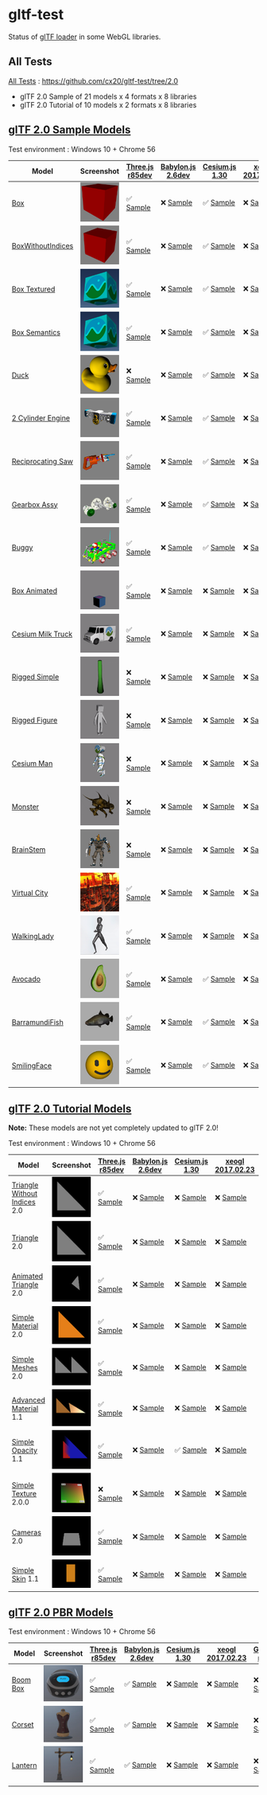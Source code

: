 # gltf-test

Status of [glTF loader](https://github.com/KhronosGroup/glTF#webgl-engines) in some WebGL libraries.

## All Tests

[All Tests]( https://cdn.rawgit.com/cx20/gltf-test/ab3995c3713832ad59b0f00cbea330c5692ce3b6/index.html ) : https://github.com/cx20/gltf-test/tree/2.0
- glTF 2.0 Sample of 21 models x 4 formats x 8 libraries
- glTF 2.0 Tutorial of 10 models x 2 formats x 8 libraries

## [glTF 2.0 Sample Models](https://github.com/lasalvavida/glTF-Sample-Models/tree/2.0/2.0)

Test environment : Windows 10 + Chrome 56

|Model                                               |Screenshot                                                    |[Three.js r85dev](https://github.com/takahirox/three.js/blob/GLTF2tmp/examples/js/loaders/GLTF2Loader.js)                                                                   |[Babylon.js 2.6dev](https://github.com/sbtron/BabylonJS-glTFLoader/blob/master/scripts/babylon.glTFFileLoader.js)                                                                               |[Cesium.js 1.30](https://github.com/AnalyticalGraphicsInc/cesium/)                                                                                             |[xeogl 2017.02.23](https://github.com/xeolabs/xeogl/tree/master/src/models/gltf)                                                                                             |[GLBoost r2dev](https://github.com/emadurandal/GLBoost/blob/master/src/js/middle_level/loader/GLTFLoader.js)                                                                     |[Grimoire.js 2017.01.28](https://github.com/GrimoireGL/grimoirejs-gltf)                                                                                                             |
|----------------------------------------------------|--------------------------------------------------------------|----------------------------------------------------------------------------------------------------------------------------------------------------------------------------|------------------------------------------------------------------------------------------------------------------------------------------------------------------------------------------------|---------------------------------------------------------------------------------------------------------------------------------------------------------------|-----------------------------------------------------------------------------------------------------------------------------------------------------------------------------|---------------------------------------------------------------------------------------------------------------------------------------------------------------------------------|------------------------------------------------------------------------------------------------------------------------------------------------------------------------------------|
|[Box](sampleModels/Box)                             |![](sampleModels/Box/screenshot/screenshot.png)               |:white_check_mark: [Sample](https://cdn.rawgit.com/cx20/gltf-test/ab3995c3713832ad59b0f00cbea330c5692ce3b6/examples/threejs/index.html?model=Box&scale=1)                   |:x: [Sample](https://cdn.rawgit.com/cx20/gltf-test/ab3995c3713832ad59b0f00cbea330c5692ce3b6/examples/babylonjs/index.html?model=Box&scale=1)                                                    |:white_check_mark: [Sample](https://cdn.rawgit.com/cx20/gltf-test/ab3995c3713832ad59b0f00cbea330c5692ce3b6/examples/cesium/index.html?model=Box)               |:x: [Sample](https://cdn.rawgit.com/cx20/gltf-test/ab3995c3713832ad59b0f00cbea330c5692ce3b6/examples/xeogl/index.html?model=Box&scale=1)                                     |:x: [Sample](https://cdn.rawgit.com/cx20/gltf-test/ab3995c3713832ad59b0f00cbea330c5692ce3b6/examples/glboost/index.html?model=Box&scale=1)                                       |:x: [Sample](https://cdn.rawgit.com/cx20/gltf-test/ab3995c3713832ad59b0f00cbea330c5692ce3b6/examples/grimoiregl/index.html?model=Box&scale=1)                                       |
|[BoxWithoutIndices](sampleModels/BoxWithoutIndices) |![](sampleModels/BoxWithoutIndices/screenshot/screenshot.png) |:white_check_mark: [Sample](https://cdn.rawgit.com/cx20/gltf-test/ab3995c3713832ad59b0f00cbea330c5692ce3b6/examples/threejs/index.html?model=BoxWithoutIndices&scale=1)     |:x: [Sample](https://cdn.rawgit.com/cx20/gltf-test/ab3995c3713832ad59b0f00cbea330c5692ce3b6/examples/babylonjs/index.html?model=BoxWithoutIndices&scale=1)                                      |:white_check_mark: [Sample](https://cdn.rawgit.com/cx20/gltf-test/ab3995c3713832ad59b0f00cbea330c5692ce3b6/examples/cesium/index.html?model=BoxWithoutIndices) |:x: [Sample](https://cdn.rawgit.com/cx20/gltf-test/ab3995c3713832ad59b0f00cbea330c5692ce3b6/examples/xeogl/index.html?model=BoxWithoutIndices&scale=1)                       |:x: [Sample](https://cdn.rawgit.com/cx20/gltf-test/ab3995c3713832ad59b0f00cbea330c5692ce3b6/examples/glboost/index.html?model=BoxWithoutIndices&scale=1)                         |:x: [Sample](https://cdn.rawgit.com/cx20/gltf-test/ab3995c3713832ad59b0f00cbea330c5692ce3b6/examples/grimoiregl/index.html?model=BoxWithoutIndices&scale=1)                         |
|[Box Textured](sampleModels/BoxTextured)            |![](sampleModels/BoxTextured/screenshot/screenshot.png)       |:white_check_mark: [Sample](https://cdn.rawgit.com/cx20/gltf-test/ab3995c3713832ad59b0f00cbea330c5692ce3b6/examples/threejs/index.html?model=BoxTextured&scale=1)           |:x: [Sample](https://cdn.rawgit.com/cx20/gltf-test/ab3995c3713832ad59b0f00cbea330c5692ce3b6/examples/babylonjs/index.html?model=BoxTextured&scale=1)                                            |:white_check_mark: [Sample](https://cdn.rawgit.com/cx20/gltf-test/ab3995c3713832ad59b0f00cbea330c5692ce3b6/examples/cesium/index.html?model=BoxTextured)       |:x: [Sample](https://cdn.rawgit.com/cx20/gltf-test/ab3995c3713832ad59b0f00cbea330c5692ce3b6/examples/xeogl/index.html?model=BoxTextured&scale=1)                             |:x: [Sample](https://cdn.rawgit.com/cx20/gltf-test/ab3995c3713832ad59b0f00cbea330c5692ce3b6/examples/glboost/index.html?model=BoxTextured&scale=1)                               |:x: [Sample](https://cdn.rawgit.com/cx20/gltf-test/ab3995c3713832ad59b0f00cbea330c5692ce3b6/examples/grimoiregl/index.html?model=BoxTextured&scale=1)                               |
|[Box Semantics](sampleModels/BoxSemantics)          |![](sampleModels/BoxSemantics/screenshot/screenshot.png)      |:white_check_mark: [Sample](https://cdn.rawgit.com/cx20/gltf-test/ab3995c3713832ad59b0f00cbea330c5692ce3b6/examples/threejs/index.html?model=BoxSemantics&scale=1)          |:x: [Sample](https://cdn.rawgit.com/cx20/gltf-test/ab3995c3713832ad59b0f00cbea330c5692ce3b6/examples/babylonjs/index.html?model=BoxSemantics&scale=1)                                           |:white_check_mark: [Sample](https://cdn.rawgit.com/cx20/gltf-test/ab3995c3713832ad59b0f00cbea330c5692ce3b6/examples/cesium/index.html?model=BoxSemantics)      |:x: [Sample](https://cdn.rawgit.com/cx20/gltf-test/ab3995c3713832ad59b0f00cbea330c5692ce3b6/examples/xeogl/index.html?model=BoxSemantics&scale=1)                            |:x: [Sample](https://cdn.rawgit.com/cx20/gltf-test/ab3995c3713832ad59b0f00cbea330c5692ce3b6/examples/glboost/index.html?model=BoxSemantics&scale=1)                              |:x: [Sample](https://cdn.rawgit.com/cx20/gltf-test/ab3995c3713832ad59b0f00cbea330c5692ce3b6/examples/grimoiregl/index.html?model=BoxSemantics&scale=1)                              |
|[Duck](sampleModels/Duck)                           |![](sampleModels/Duck/screenshot/screenshot.png)              |:x: [Sample](https://cdn.rawgit.com/cx20/gltf-test/ab3995c3713832ad59b0f00cbea330c5692ce3b6/examples/threejs/index.html?model=Duck&scale=1)                                 |:x: [Sample](https://cdn.rawgit.com/cx20/gltf-test/ab3995c3713832ad59b0f00cbea330c5692ce3b6/examples/babylonjs/index.html?model=Duck&scale=1)                                                   |:white_check_mark: [Sample](https://cdn.rawgit.com/cx20/gltf-test/ab3995c3713832ad59b0f00cbea330c5692ce3b6/examples/cesium/index.html?model=Duck)              |:x: [Sample](https://cdn.rawgit.com/cx20/gltf-test/ab3995c3713832ad59b0f00cbea330c5692ce3b6/examples/xeogl/index.html?model=Duck&scale=1)                                    |:x: [Sample](https://cdn.rawgit.com/cx20/gltf-test/ab3995c3713832ad59b0f00cbea330c5692ce3b6/examples/glboost/index.html?model=Duck&scale=1)                                      |:x: [Sample](https://cdn.rawgit.com/cx20/gltf-test/ab3995c3713832ad59b0f00cbea330c5692ce3b6/examples/grimoiregl/index.html?model=Duck&scale=1)                                      |
|[2 Cylinder Engine](sampleModels/2CylinderEngine)   |![](sampleModels/2CylinderEngine/screenshot/screenshot.png)   |:white_check_mark: [Sample](https://cdn.rawgit.com/cx20/gltf-test/ab3995c3713832ad59b0f00cbea330c5692ce3b6/examples/threejs/index.html?model=2CylinderEngine&scale=0.005)   |:x: [Sample](https://cdn.rawgit.com/cx20/gltf-test/ab3995c3713832ad59b0f00cbea330c5692ce3b6/examples/babylonjs/index.html?model=2CylinderEngine&scale=0.005)                                    |:white_check_mark: [Sample](https://cdn.rawgit.com/cx20/gltf-test/ab3995c3713832ad59b0f00cbea330c5692ce3b6/examples/cesium/index.html?model=2CylinderEngine)   |:x: [Sample](https://cdn.rawgit.com/cx20/gltf-test/ab3995c3713832ad59b0f00cbea330c5692ce3b6/examples/xeogl/index.html?model=2CylinderEngine&scale=0.005)                     |:x: [Sample](https://cdn.rawgit.com/cx20/gltf-test/ab3995c3713832ad59b0f00cbea330c5692ce3b6/examples/glboost/index.html?model=2CylinderEngine&scale=0.005)                       |:x: [Sample](https://cdn.rawgit.com/cx20/gltf-test/ab3995c3713832ad59b0f00cbea330c5692ce3b6/examples/grimoiregl/index.html?model=2CylinderEngine&scale=0.005)                       |
|[Reciprocating Saw](sampleModels/ReciprocatingSaw)  |![](sampleModels/ReciprocatingSaw/screenshot/screenshot.png)  |:white_check_mark: [Sample](https://cdn.rawgit.com/cx20/gltf-test/ab3995c3713832ad59b0f00cbea330c5692ce3b6/examples/threejs/index.html?model=ReciprocatingSaw&scale=0.01)   |:x: [Sample](https://cdn.rawgit.com/cx20/gltf-test/ab3995c3713832ad59b0f00cbea330c5692ce3b6/examples/babylonjs/index.html?model=ReciprocatingSaw&scale=0.01)                                    |:white_check_mark: [Sample](https://cdn.rawgit.com/cx20/gltf-test/ab3995c3713832ad59b0f00cbea330c5692ce3b6/examples/cesium/index.html?model=ReciprocatingSaw)  |:x: [Sample](https://cdn.rawgit.com/cx20/gltf-test/ab3995c3713832ad59b0f00cbea330c5692ce3b6/examples/xeogl/index.html?model=ReciprocatingSaw&scale=0.01)                     |:x: [Sample](https://cdn.rawgit.com/cx20/gltf-test/ab3995c3713832ad59b0f00cbea330c5692ce3b6/examples/glboost/index.html?model=ReciprocatingSaw&scale=0.01)                       |:x: [Sample](https://cdn.rawgit.com/cx20/gltf-test/ab3995c3713832ad59b0f00cbea330c5692ce3b6/examples/grimoiregl/index.html?model=ReciprocatingSaw&scale=0.01)                       |
|[Gearbox Assy](sampleModels/GearboxAssy)            |![](sampleModels/GearboxAssy/screenshot/screenshot.png)       |:white_check_mark: [Sample](https://cdn.rawgit.com/cx20/gltf-test/ab3995c3713832ad59b0f00cbea330c5692ce3b6/examples/threejs/index.html?model=GearboxAssy&scale=1)           |:x: [Sample](https://cdn.rawgit.com/cx20/gltf-test/ab3995c3713832ad59b0f00cbea330c5692ce3b6/examples/babylonjs/index.html?model=GearboxAssy&scale=1)                                            |:white_check_mark: [Sample](https://cdn.rawgit.com/cx20/gltf-test/ab3995c3713832ad59b0f00cbea330c5692ce3b6/examples/cesium/index.html?model=GearboxAssy)       |:x: [Sample](https://cdn.rawgit.com/cx20/gltf-test/ab3995c3713832ad59b0f00cbea330c5692ce3b6/examples/xeogl/index.html?model=GearboxAssy&scale=1)                             |:x: [Sample](https://cdn.rawgit.com/cx20/gltf-test/ab3995c3713832ad59b0f00cbea330c5692ce3b6/examples/glboost/index.html?model=GearboxAssy&scale=1)                               |:x: [Sample](https://cdn.rawgit.com/cx20/gltf-test/ab3995c3713832ad59b0f00cbea330c5692ce3b6/examples/grimoiregl/index.html?model=GearboxAssy&scale=1)                               |
|[Buggy](sampleModels/Buggy)                         |![](sampleModels/Buggy/screenshot/screenshot.png)             |:white_check_mark: [Sample](https://cdn.rawgit.com/cx20/gltf-test/ab3995c3713832ad59b0f00cbea330c5692ce3b6/examples/threejs/index.html?model=Buggy&scale=0.02)              |:x: [Sample](https://cdn.rawgit.com/cx20/gltf-test/ab3995c3713832ad59b0f00cbea330c5692ce3b6/examples/babylonjs/index.html?model=Buggy&scale=0.02)                                               |:white_check_mark: [Sample](https://cdn.rawgit.com/cx20/gltf-test/ab3995c3713832ad59b0f00cbea330c5692ce3b6/examples/cesium/index.html?model=Buggy)             |:x: [Sample](https://cdn.rawgit.com/cx20/gltf-test/ab3995c3713832ad59b0f00cbea330c5692ce3b6/examples/xeogl/index.html?model=Buggy&scale=0.02)                                |:x: [Sample](https://cdn.rawgit.com/cx20/gltf-test/ab3995c3713832ad59b0f00cbea330c5692ce3b6/examples/glboost/index.html?model=Buggy&scale=0.02)                                  |:x: [Sample](https://cdn.rawgit.com/cx20/gltf-test/ab3995c3713832ad59b0f00cbea330c5692ce3b6/examples/grimoiregl/index.html?model=Buggy&scale=0.02)                                  |
|[Box Animated](sampleModels/BoxAnimated)            |![](sampleModels/BoxAnimated/screenshot/screenshot.gif)       |:white_check_mark: [Sample](https://cdn.rawgit.com/cx20/gltf-test/ab3995c3713832ad59b0f00cbea330c5692ce3b6/examples/threejs/index.html?model=BoxAnimated&scale=0.5)         |:x: [Sample](https://cdn.rawgit.com/cx20/gltf-test/ab3995c3713832ad59b0f00cbea330c5692ce3b6/examples/babylonjs/index.html?model=BoxAnimated&scale=0.5)                                          |:x: [Sample](https://cdn.rawgit.com/cx20/gltf-test/ab3995c3713832ad59b0f00cbea330c5692ce3b6/examples/cesium/index.html?model=BoxAnimated)                      |:x: [Sample](https://cdn.rawgit.com/cx20/gltf-test/ab3995c3713832ad59b0f00cbea330c5692ce3b6/examples/xeogl/index.html?model=BoxAnimated&scale=0.5)                           |:x: [Sample](https://cdn.rawgit.com/cx20/gltf-test/ab3995c3713832ad59b0f00cbea330c5692ce3b6/examples/glboost/index.html?model=BoxAnimated&scale=0.5)                             |:x: [Sample](https://cdn.rawgit.com/cx20/gltf-test/ab3995c3713832ad59b0f00cbea330c5692ce3b6/examples/grimoiregl/index.html?model=BoxAnimated&scale=0.5)                             |
|[Cesium Milk Truck](sampleModels/CesiumMilkTruck)   |![](sampleModels/CesiumMilkTruck/screenshot/screenshot.gif)   |:white_check_mark: [Sample](https://cdn.rawgit.com/cx20/gltf-test/ab3995c3713832ad59b0f00cbea330c5692ce3b6/examples/threejs/index.html?model=CesiumMilkTruck&scale=0.5)     |:x: [Sample](https://cdn.rawgit.com/cx20/gltf-test/ab3995c3713832ad59b0f00cbea330c5692ce3b6/examples/babylonjs/index.html?model=CesiumMilkTruck&scale=0.5)                                      |:x: [Sample](https://cdn.rawgit.com/cx20/gltf-test/ab3995c3713832ad59b0f00cbea330c5692ce3b6/examples/cesium/index.html?model=CesiumMilkTruck)                  |:x: [Sample](https://cdn.rawgit.com/cx20/gltf-test/ab3995c3713832ad59b0f00cbea330c5692ce3b6/examples/xeogl/index.html?model=CesiumMilkTruck&scale=0.5)                       |:x: [Sample](https://cdn.rawgit.com/cx20/gltf-test/ab3995c3713832ad59b0f00cbea330c5692ce3b6/examples/glboost/index.html?model=CesiumMilkTruck&scale=0.5)                         |:x: [Sample](https://cdn.rawgit.com/cx20/gltf-test/ab3995c3713832ad59b0f00cbea330c5692ce3b6/examples/grimoiregl/index.html?model=CesiumMilkTruck&scale=0.5)                         |
|[Rigged Simple](sampleModels/RiggedSimple)          |![](sampleModels/RiggedSimple/screenshot/screenshot.gif)      |:x: [Sample](https://cdn.rawgit.com/cx20/gltf-test/ab3995c3713832ad59b0f00cbea330c5692ce3b6/examples/threejs/index.html?model=RiggedSimple&scale=0.2)                       |:x: [Sample](https://cdn.rawgit.com/cx20/gltf-test/ab3995c3713832ad59b0f00cbea330c5692ce3b6/examples/babylonjs/index.html?model=RiggedSimple&scale=0.2)                                         |:x: [Sample](https://cdn.rawgit.com/cx20/gltf-test/ab3995c3713832ad59b0f00cbea330c5692ce3b6/examples/cesium/index.html?model=RiggedSimple)                     |:x: [Sample](https://cdn.rawgit.com/cx20/gltf-test/ab3995c3713832ad59b0f00cbea330c5692ce3b6/examples/xeogl/index.html?model=RiggedSimple&scale=0.2)                          |:x: [Sample](https://cdn.rawgit.com/cx20/gltf-test/ab3995c3713832ad59b0f00cbea330c5692ce3b6/examples/glboost/index.html?model=RiggedSimple&scale=0.2)                            |:x: [Sample](https://cdn.rawgit.com/cx20/gltf-test/ab3995c3713832ad59b0f00cbea330c5692ce3b6/examples/grimoiregl/index.html?model=RiggedSimple&scale=0.2)                            |
|[Rigged Figure](sampleModels/RiggedFigure)          |![](sampleModels/RiggedFigure/screenshot/screenshot.gif)      |:x: [Sample](https://cdn.rawgit.com/cx20/gltf-test/ab3995c3713832ad59b0f00cbea330c5692ce3b6/examples/threejs/index.html?model=RiggedFigure&scale=1)                         |:x: [Sample](https://cdn.rawgit.com/cx20/gltf-test/ab3995c3713832ad59b0f00cbea330c5692ce3b6/examples/babylonjs/index.html?model=RiggedFigure&scale=1)                                           |:x: [Sample](https://cdn.rawgit.com/cx20/gltf-test/ab3995c3713832ad59b0f00cbea330c5692ce3b6/examples/cesium/index.html?model=RiggedFigure)                     |:x: [Sample](https://cdn.rawgit.com/cx20/gltf-test/ab3995c3713832ad59b0f00cbea330c5692ce3b6/examples/xeogl/index.html?model=RiggedFigure&scale=1)                            |:x: [Sample](https://cdn.rawgit.com/cx20/gltf-test/ab3995c3713832ad59b0f00cbea330c5692ce3b6/examples/glboost/index.html?model=RiggedFigure&scale=1)                              |:x: [Sample](https://cdn.rawgit.com/cx20/gltf-test/ab3995c3713832ad59b0f00cbea330c5692ce3b6/examples/grimoiregl/index.html?model=RiggedFigure&scale=1)                              |
|[Cesium Man](sampleModels/CesiumMan)                |![](sampleModels/CesiumMan/screenshot/screenshot.gif)         |:x: [Sample](https://cdn.rawgit.com/cx20/gltf-test/ab3995c3713832ad59b0f00cbea330c5692ce3b6/examples/threejs/index.html?model=CesiumMan&scale=1)                            |:x: [Sample](https://cdn.rawgit.com/cx20/gltf-test/ab3995c3713832ad59b0f00cbea330c5692ce3b6/examples/babylonjs/index.html?model=CesiumMan&scale=1)                                              |:x: [Sample](https://cdn.rawgit.com/cx20/gltf-test/ab3995c3713832ad59b0f00cbea330c5692ce3b6/examples/cesium/index.html?model=CesiumMan)                        |:x: [Sample](https://cdn.rawgit.com/cx20/gltf-test/ab3995c3713832ad59b0f00cbea330c5692ce3b6/examples/xeogl/index.html?model=CesiumMan&scale=1)                               |:x: [Sample](https://cdn.rawgit.com/cx20/gltf-test/ab3995c3713832ad59b0f00cbea330c5692ce3b6/examples/glboost/index.html?model=CesiumMan&scale=1)                                 |:x: [Sample](https://cdn.rawgit.com/cx20/gltf-test/ab3995c3713832ad59b0f00cbea330c5692ce3b6/examples/grimoiregl/index.html?model=CesiumMan&scale=1)                                 |
|[Monster](sampleModels/Monster)                     |![](sampleModels/Monster/screenshot/screenshot.gif)           |:x: [Sample](https://cdn.rawgit.com/cx20/gltf-test/ab3995c3713832ad59b0f00cbea330c5692ce3b6/examples/threejs/index.html?model=Monster&scale=0.05)                           |:x: [Sample](https://cdn.rawgit.com/cx20/gltf-test/ab3995c3713832ad59b0f00cbea330c5692ce3b6/examples/babylonjs/index.html?model=Monster&scale=0.05)                                             |:x: [Sample](https://cdn.rawgit.com/cx20/gltf-test/ab3995c3713832ad59b0f00cbea330c5692ce3b6/examples/cesium/index.html?model=Monster)                          |:x: [Sample](https://cdn.rawgit.com/cx20/gltf-test/ab3995c3713832ad59b0f00cbea330c5692ce3b6/examples/xeogl/index.html?model=Monster&scale=0.05)                              |:x: [Sample](https://cdn.rawgit.com/cx20/gltf-test/ab3995c3713832ad59b0f00cbea330c5692ce3b6/examples/glboost/index.html?model=Monster&scale=0.05)                                |:x: [Sample](https://cdn.rawgit.com/cx20/gltf-test/ab3995c3713832ad59b0f00cbea330c5692ce3b6/examples/grimoiregl/index.html?model=Monster&scale=0.05)                                |
|[BrainStem](sampleModels/BrainStem)                 |![](sampleModels/BrainStem/screenshot/screenshot.gif)         |:x: [Sample](https://cdn.rawgit.com/cx20/gltf-test/ab3995c3713832ad59b0f00cbea330c5692ce3b6/examples/threejs/index.html?model=BrainStem&scale=1)                            |:x: [Sample](https://cdn.rawgit.com/cx20/gltf-test/ab3995c3713832ad59b0f00cbea330c5692ce3b6/examples/babylonjs/index.html?model=BrainStem&scale=1)                                              |:x: [Sample](https://cdn.rawgit.com/cx20/gltf-test/ab3995c3713832ad59b0f00cbea330c5692ce3b6/examples/cesium/index.html?model=BrainStem)                        |:x: [Sample](https://cdn.rawgit.com/cx20/gltf-test/ab3995c3713832ad59b0f00cbea330c5692ce3b6/examples/xeogl/index.html?model=BrainStem&scale=1)                               |:x: [Sample](https://cdn.rawgit.com/cx20/gltf-test/ab3995c3713832ad59b0f00cbea330c5692ce3b6/examples/glboost/index.html?model=BrainStem&scale=1)                                 |:x: [Sample](https://cdn.rawgit.com/cx20/gltf-test/ab3995c3713832ad59b0f00cbea330c5692ce3b6/examples/grimoiregl/index.html?model=BrainStem&scale=1)                                 |
|[Virtual City](sampleModels/VC)                     |![](sampleModels/VC/screenshot/screenshot.gif)                |:white_check_mark: [Sample](https://cdn.rawgit.com/cx20/gltf-test/ab3995c3713832ad59b0f00cbea330c5692ce3b6/examples/threejs/index.html?model=VC&scale=0.2)                  |:x: [Sample](https://cdn.rawgit.com/cx20/gltf-test/ab3995c3713832ad59b0f00cbea330c5692ce3b6/examples/babylonjs/index.html?model=VC&scale=0.2)                                                   |:x: [Sample](https://cdn.rawgit.com/cx20/gltf-test/ab3995c3713832ad59b0f00cbea330c5692ce3b6/examples/cesium/index.html?model=VC)                               |:x: [Sample](https://cdn.rawgit.com/cx20/gltf-test/ab3995c3713832ad59b0f00cbea330c5692ce3b6/examples/xeogl/index.html?model=VC&scale=0.2)                                    |:x: [Sample](https://cdn.rawgit.com/cx20/gltf-test/ab3995c3713832ad59b0f00cbea330c5692ce3b6/examples/glboost/index.html?model=VC&scale=0.2)                                      |:x: [Sample](https://cdn.rawgit.com/cx20/gltf-test/ab3995c3713832ad59b0f00cbea330c5692ce3b6/examples/grimoiregl/index.html?model=VC&scale=0.2)                                      |
|[WalkingLady](sampleModels/WalkingLady)             |![](sampleModels/WalkingLady/screenshot/screenshot.gif)       |:white_check_mark: [Sample](https://cdn.rawgit.com/cx20/gltf-test/ab3995c3713832ad59b0f00cbea330c5692ce3b6/examples/threejs/index.html?model=WalkingLady&scale=1)           |:x: [Sample](https://cdn.rawgit.com/cx20/gltf-test/ab3995c3713832ad59b0f00cbea330c5692ce3b6/examples/babylonjs/index.html?model=WalkingLady&scale=1)                                            |:x: [Sample](https://cdn.rawgit.com/cx20/gltf-test/ab3995c3713832ad59b0f00cbea330c5692ce3b6/examples/cesium/index.html?model=WalkingLady)                      |:x: [Sample](https://cdn.rawgit.com/cx20/gltf-test/ab3995c3713832ad59b0f00cbea330c5692ce3b6/examples/xeogl/index.html?model=WalkingLady&scale=1)                             |:x: [Sample](https://cdn.rawgit.com/cx20/gltf-test/ab3995c3713832ad59b0f00cbea330c5692ce3b6/examples/glboost/index.html?model=WalkingLady&scale=1)                               |:x: [Sample](https://cdn.rawgit.com/cx20/gltf-test/ab3995c3713832ad59b0f00cbea330c5692ce3b6/examples/grimoiregl/index.html?model=WalkingLady&scale=1)                               |
|[Avocado](sampleModels/Avocado)                     |![](sampleModels/Avocado/screenshot/screenshot.png)           |:white_check_mark: [Sample](https://cdn.rawgit.com/cx20/gltf-test/ab3995c3713832ad59b0f00cbea330c5692ce3b6/examples/threejs/index.html?model=Avocado&scale=0.5)             |:x: [Sample](https://cdn.rawgit.com/cx20/gltf-test/ab3995c3713832ad59b0f00cbea330c5692ce3b6/examples/babylonjs/index.html?model=Avocado&scale=0.5)                                              |:white_check_mark: [Sample](https://cdn.rawgit.com/cx20/gltf-test/ab3995c3713832ad59b0f00cbea330c5692ce3b6/examples/cesium/index.html?model=Avocado)           |:x: [Sample](https://cdn.rawgit.com/cx20/gltf-test/ab3995c3713832ad59b0f00cbea330c5692ce3b6/examples/xeogl/index.html?model=Avocado&scale=0.5)                               |:x: [Sample](https://cdn.rawgit.com/cx20/gltf-test/ab3995c3713832ad59b0f00cbea330c5692ce3b6/examples/glboost/index.html?model=Avocado&scale=0.5)                                 |:x: [Sample](https://cdn.rawgit.com/cx20/gltf-test/ab3995c3713832ad59b0f00cbea330c5692ce3b6/examples/grimoiregl/index.html?model=Avocado&scale=0.5)                                 |
|[BarramundiFish](sampleModels/BarramundiFish)       |![](sampleModels/BarramundiFish/screenshot/screenshot.png)    |:white_check_mark: [Sample](https://cdn.rawgit.com/cx20/gltf-test/ab3995c3713832ad59b0f00cbea330c5692ce3b6/examples/threejs/index.html?model=BarramundiFish&scale=0.05)     |:x: [Sample](https://cdn.rawgit.com/cx20/gltf-test/ab3995c3713832ad59b0f00cbea330c5692ce3b6/examples/babylonjs/index.html?model=BarramundiFish&scale=0.05)                                      |:white_check_mark: [Sample](https://cdn.rawgit.com/cx20/gltf-test/ab3995c3713832ad59b0f00cbea330c5692ce3b6/examples/cesium/index.html?model=BarramundiFish)    |:x: [Sample](https://cdn.rawgit.com/cx20/gltf-test/ab3995c3713832ad59b0f00cbea330c5692ce3b6/examples/xeogl/index.html?model=BarramundiFish&scale=0.05)                       |:x: [Sample](https://cdn.rawgit.com/cx20/gltf-test/ab3995c3713832ad59b0f00cbea330c5692ce3b6/examples/glboost/index.html?model=BarramundiFish&scale=0.05)                         |:x: [Sample](https://cdn.rawgit.com/cx20/gltf-test/ab3995c3713832ad59b0f00cbea330c5692ce3b6/examples/grimoiregl/index.html?model=BarramundiFish&scale=0.05)                         |
|[SmilingFace](sampleModels/SmilingFace)             |![](sampleModels/SmilingFace/screenshot/screenshot.png)       |:white_check_mark: [Sample](https://cdn.rawgit.com/cx20/gltf-test/ab3995c3713832ad59b0f00cbea330c5692ce3b6/examples/threejs/index.html?model=SmilingFace&scale=1.0)         |:x: [Sample](https://cdn.rawgit.com/cx20/gltf-test/ab3995c3713832ad59b0f00cbea330c5692ce3b6/examples/babylonjs/index.html?model=SmilingFace&scale=1.0)                                          |:white_check_mark: [Sample](https://cdn.rawgit.com/cx20/gltf-test/ab3995c3713832ad59b0f00cbea330c5692ce3b6/examples/cesium/index.html?model=SmilingFace)       |:x: [Sample](https://cdn.rawgit.com/cx20/gltf-test/ab3995c3713832ad59b0f00cbea330c5692ce3b6/examples/xeogl/index.html?model=SmilingFace&scale=1.0)                           |:x: [Sample](https://cdn.rawgit.com/cx20/gltf-test/ab3995c3713832ad59b0f00cbea330c5692ce3b6/examples/glboost/index.html?model=SmilingFace&scale=1.0)                             |:x: [Sample](https://cdn.rawgit.com/cx20/gltf-test/ab3995c3713832ad59b0f00cbea330c5692ce3b6/examples/grimoiregl/index.html?model=SmilingFace&scale=1.0)                             |

## [glTF 2.0 Tutorial Models](https://github.com/javagl/gltfTutorialModels/tree/2.0)

**Note:** These models are not yet completely updated to glTF 2.0!

Test environment : Windows 10 + Chrome 56

|Model                                                                 |Screenshot                                                          |[Three.js r85dev](https://github.com/takahirox/three.js/blob/GLTF2tmp/examples/js/loaders/GLTF2Loader.js)                                                                                                     |[Babylon.js 2.6dev](https://github.com/sbtron/BabylonJS-glTFLoader/blob/master/scripts/babylon.glTFFileLoader.js)                                                                                                     |[Cesium.js 1.30](https://github.com/AnalyticalGraphicsInc/cesium/)                                                                                                                                      |[xeogl 2017.02.23](https://github.com/xeolabs/xeogl/tree/master/src/models/gltf)                                                                                                             |[GLBoost r2dev](https://github.com/emadurandal/GLBoost/blob/master/src/js/middle_level/loader/GLTFLoader.js)                                                                                                  |[Grimoire.js 2017.01.28](https://github.com/GrimoireGL/grimoirejs-gltf)                                                                                                                           |
|----------------------------------------------------------------------|--------------------------------------------------------------------|--------------------------------------------------------------------------------------------------------------------------------------------------------------------------------------------------------------|----------------------------------------------------------------------------------------------------------------------------------------------------------------------------------------------------------------------|--------------------------------------------------------------------------------------------------------------------------------------------------------------------------------------------------------|---------------------------------------------------------------------------------------------------------------------------------------------------------------------------------------------|--------------------------------------------------------------------------------------------------------------------------------------------------------------------------------------------------------------|--------------------------------------------------------------------------------------------------------------------------------------------------------------------------------------------------|
|[Triangle Without Indices](tutorialModels/TriangleWithoutIndices) 2.0 |![](tutorialModels/TriangleWithoutIndices/screenshot/screenshot.png)|:white_check_mark: [Sample](https://cdn.rawgit.com/cx20/gltf-test/ab3995c3713832ad59b0f00cbea330c5692ce3b6/examples/threejs/index.html?category=tutorialModels&model=TriangleWithoutIndices&scale=1&type=glTF)|:x: [Sample](https://cdn.rawgit.com/cx20/gltf-test/ab3995c3713832ad59b0f00cbea330c5692ce3b6/examples/babylonjs/index.html?category=tutorialModels&model=TriangleWithoutIndices&scale=1&type=glTF)                     |:x: [Sample](https://cdn.rawgit.com/cx20/gltf-test/ab3995c3713832ad59b0f00cbea330c5692ce3b6/examples/cesium/index.html?category=tutorialModels&model=TriangleWithoutIndices&scale=1&type=glTF)          |:x: [Sample](https://cdn.rawgit.com/cx20/gltf-test/ab3995c3713832ad59b0f00cbea330c5692ce3b6/examples/xeogl/index.html?category=tutorialModels&model=TriangleWithoutIndices&scale=1&type=glTF)|:x: [Sample](https://cdn.rawgit.com/cx20/gltf-test/ab3995c3713832ad59b0f00cbea330c5692ce3b6/examples/glboost/index.html?category=tutorialModels&model=TriangleWithoutIndices&scale=1&type=glTF)               |:x: [Sample](https://cdn.rawgit.com/cx20/gltf-test/ab3995c3713832ad59b0f00cbea330c5692ce3b6/examples/grimoiregl/index.html?category=tutorialModels&model=TriangleWithoutIndices&scale=1&type=glTF)|
|[Triangle](tutorialModels/Triangle) 2.0                               |![](tutorialModels/Triangle/screenshot/screenshot.png)              |:white_check_mark: [Sample](https://cdn.rawgit.com/cx20/gltf-test/ab3995c3713832ad59b0f00cbea330c5692ce3b6/examples/threejs/index.html?category=tutorialModels&model=Triangle&scale=1&type=glTF)              |:x: [Sample](https://cdn.rawgit.com/cx20/gltf-test/ab3995c3713832ad59b0f00cbea330c5692ce3b6/examples/babylonjs/index.html?category=tutorialModels&model=Triangle&scale=1&type=glTF)                                   |:x: [Sample](https://cdn.rawgit.com/cx20/gltf-test/ab3995c3713832ad59b0f00cbea330c5692ce3b6/examples/cesium/index.html?category=tutorialModels&model=Triangle&scale=1&type=glTF)                        |:x: [Sample](https://cdn.rawgit.com/cx20/gltf-test/ab3995c3713832ad59b0f00cbea330c5692ce3b6/examples/xeogl/index.html?category=tutorialModels&model=Triangle&scale=1&type=glTF)              |:x: [Sample](https://cdn.rawgit.com/cx20/gltf-test/ab3995c3713832ad59b0f00cbea330c5692ce3b6/examples/glboost/index.html?category=tutorialModels&model=Triangle&scale=1&type=glTF)                             |:x: [Sample](https://cdn.rawgit.com/cx20/gltf-test/ab3995c3713832ad59b0f00cbea330c5692ce3b6/examples/grimoiregl/index.html?category=tutorialModels&model=Triangle&scale=1&type=glTF)              |
|[Animated Triangle](tutorialModels/AnimatedTriangle) 2.0              |![](tutorialModels/AnimatedTriangle/screenshot/screenshot.gif)      |:white_check_mark: [Sample](https://cdn.rawgit.com/cx20/gltf-test/ab3995c3713832ad59b0f00cbea330c5692ce3b6/examples/threejs/index.html?category=tutorialModels&model=AnimatedTriangle&scale=1&type=glTF)      |:x: [Sample](https://cdn.rawgit.com/cx20/gltf-test/ab3995c3713832ad59b0f00cbea330c5692ce3b6/examples/babylonjs/index.html?category=tutorialModels&model=AnimatedTriangle&scale=1&type=glTF)                           |:x: [Sample](https://cdn.rawgit.com/cx20/gltf-test/ab3995c3713832ad59b0f00cbea330c5692ce3b6/examples/cesium/index.html?category=tutorialModels&model=AnimatedTriangle&scale=1&type=glTF)                |:x: [Sample](https://cdn.rawgit.com/cx20/gltf-test/ab3995c3713832ad59b0f00cbea330c5692ce3b6/examples/xeogl/index.html?category=tutorialModels&model=AnimatedTriangle&scale=1&type=glTF)      |:x: [Sample](https://cdn.rawgit.com/cx20/gltf-test/ab3995c3713832ad59b0f00cbea330c5692ce3b6/examples/glboost/index.html?category=tutorialModels&model=AnimatedTriangle&scale=1&type=glTF)                     |:x: [Sample](https://cdn.rawgit.com/cx20/gltf-test/ab3995c3713832ad59b0f00cbea330c5692ce3b6/examples/grimoiregl/index.html?category=tutorialModels&model=AnimatedTriangle&scale=1&type=glTF)      |
|[Simple Material](tutorialModels/SimpleMaterial) 2.0                  |![](tutorialModels/SimpleMaterial/screenshot/screenshot.png)        |:white_check_mark: [Sample](https://cdn.rawgit.com/cx20/gltf-test/ab3995c3713832ad59b0f00cbea330c5692ce3b6/examples/threejs/index.html?category=tutorialModels&model=SimpleMaterial&scale=1&type=glTF)        |:x: [Sample](https://cdn.rawgit.com/cx20/gltf-test/ab3995c3713832ad59b0f00cbea330c5692ce3b6/examples/babylonjs/index.html?category=tutorialModels&model=SimpleMaterial&scale=1&type=glTF)                             |:x: [Sample](https://cdn.rawgit.com/cx20/gltf-test/ab3995c3713832ad59b0f00cbea330c5692ce3b6/examples/cesium/index.html?category=tutorialModels&model=SimpleMaterial&scale=1&type=glTF)                  |:x: [Sample](https://cdn.rawgit.com/cx20/gltf-test/ab3995c3713832ad59b0f00cbea330c5692ce3b6/examples/xeogl/index.html?category=tutorialModels&model=SimpleMaterial&scale=1&type=glTF)        |:x: [Sample](https://cdn.rawgit.com/cx20/gltf-test/ab3995c3713832ad59b0f00cbea330c5692ce3b6/examples/glboost/index.html?category=tutorialModels&model=SimpleMaterial&scale=1&type=glTF)                       |:x: [Sample](https://cdn.rawgit.com/cx20/gltf-test/ab3995c3713832ad59b0f00cbea330c5692ce3b6/examples/grimoiregl/index.html?category=tutorialModels&model=SimpleMaterial&scale=1&type=glTF)        |
|[Simple Meshes](tutorialModels/SimpleMeshes) 2.0                      |![](tutorialModels/SimpleMeshes/screenshot/screenshot.png)          |:white_check_mark: [Sample](https://cdn.rawgit.com/cx20/gltf-test/ab3995c3713832ad59b0f00cbea330c5692ce3b6/examples/threejs/index.html?category=tutorialModels&model=SimpleMeshes&scale=1&type=glTF)          |:x: [Sample](https://cdn.rawgit.com/cx20/gltf-test/ab3995c3713832ad59b0f00cbea330c5692ce3b6/examples/babylonjs/index.html?category=tutorialModels&model=SimpleMeshes&scale=1&type=glTF)                               |:x: [Sample](https://cdn.rawgit.com/cx20/gltf-test/ab3995c3713832ad59b0f00cbea330c5692ce3b6/examples/cesium/index.html?category=tutorialModels&model=SimpleMeshes&scale=1&type=glTF)                    |:x: [Sample](https://cdn.rawgit.com/cx20/gltf-test/ab3995c3713832ad59b0f00cbea330c5692ce3b6/examples/xeogl/index.html?category=tutorialModels&model=SimpleMeshes&scale=1&type=glTF)          |:x: [Sample](https://cdn.rawgit.com/cx20/gltf-test/ab3995c3713832ad59b0f00cbea330c5692ce3b6/examples/glboost/index.html?category=tutorialModels&model=SimpleMeshes&scale=1&type=glTF)                         |:x: [Sample](https://cdn.rawgit.com/cx20/gltf-test/ab3995c3713832ad59b0f00cbea330c5692ce3b6/examples/grimoiregl/index.html?category=tutorialModels&model=SimpleMeshes&scale=1&type=glTF)          |
|[Advanced Material](tutorialModels/AdvancedMaterial) 1.1              |![](tutorialModels/AdvancedMaterial/screenshot/screenshot.png)      |:white_check_mark: [Sample](https://cdn.rawgit.com/cx20/gltf-test/ab3995c3713832ad59b0f00cbea330c5692ce3b6/examples/threejs/index.html?category=tutorialModels&model=AdvancedMaterial&scale=1&type=glTF)      |:x: [Sample](https://cdn.rawgit.com/cx20/gltf-test/ab3995c3713832ad59b0f00cbea330c5692ce3b6/examples/babylonjs/index.html?category=tutorialModels&model=AdvancedMaterial&scale=1&type=glTF)                           |:x: [Sample](https://cdn.rawgit.com/cx20/gltf-test/ab3995c3713832ad59b0f00cbea330c5692ce3b6/examples/cesium/index.html?category=tutorialModels&model=AdvancedMaterial&scale=1&type=glTF)                |:x: [Sample](https://cdn.rawgit.com/cx20/gltf-test/ab3995c3713832ad59b0f00cbea330c5692ce3b6/examples/xeogl/index.html?category=tutorialModels&model=AdvancedMaterial&scale=1&type=glTF)      |:white_check_mark: [Sample](https://cdn.rawgit.com/cx20/gltf-test/ab3995c3713832ad59b0f00cbea330c5692ce3b6/examples/glboost/index.html?category=tutorialModels&model=AdvancedMaterial&scale=1&type=glTF)      |:x: [Sample](https://cdn.rawgit.com/cx20/gltf-test/ab3995c3713832ad59b0f00cbea330c5692ce3b6/examples/grimoiregl/index.html?category=tutorialModels&model=AdvancedMaterial&scale=1&type=glTF)      |
|[Simple Opacity](tutorialModels/SimpleOpacity) 1.1                    |![](tutorialModels/SimpleOpacity/screenshot/screenshot.png)         |:white_check_mark: [Sample](https://cdn.rawgit.com/cx20/gltf-test/ab3995c3713832ad59b0f00cbea330c5692ce3b6/examples/threejs/index.html?category=tutorialModels&model=SimpleOpacity&scale=1&type=glTF)         |:x: [Sample](https://cdn.rawgit.com/cx20/gltf-test/ab3995c3713832ad59b0f00cbea330c5692ce3b6/examples/babylonjs/index.html?category=tutorialModels&model=SimpleOpacity&scale=1&type=glTF)                              |:white_check_mark: [Sample](https://cdn.rawgit.com/cx20/gltf-test/ab3995c3713832ad59b0f00cbea330c5692ce3b6/examples/cesium/index.html?category=tutorialModels&model=SimpleOpacity&scale=1&type=glTF)    |:x: [Sample](https://cdn.rawgit.com/cx20/gltf-test/ab3995c3713832ad59b0f00cbea330c5692ce3b6/examples/xeogl/index.html?category=tutorialModels&model=SimpleOpacity&scale=1&type=glTF)         |:white_check_mark: [Sample](https://cdn.rawgit.com/cx20/gltf-test/ab3995c3713832ad59b0f00cbea330c5692ce3b6/examples/glboost/index.html?category=tutorialModels&model=SimpleOpacity&scale=1&type=glTF)         |:x: [Sample](https://cdn.rawgit.com/cx20/gltf-test/ab3995c3713832ad59b0f00cbea330c5692ce3b6/examples/grimoiregl/index.html?category=tutorialModels&model=SimpleOpacity&scale=1&type=glTF)         |
|[Simple Texture](tutorialModels/SimpleTexture) 2.0.0                  |![](tutorialModels/SimpleTexture/screenshot/screenshot.png)         |:x: [Sample](https://cdn.rawgit.com/cx20/gltf-test/ab3995c3713832ad59b0f00cbea330c5692ce3b6/examples/threejs/index.html?category=tutorialModels&model=SimpleTexture&scale=1&type=glTF)                        |:x: [Sample](https://cdn.rawgit.com/cx20/gltf-test/ab3995c3713832ad59b0f00cbea330c5692ce3b6/examples/babylonjs/index.html?category=tutorialModels&model=SimpleTexture&scale=1&type=glTF)                              |:x: [Sample](https://cdn.rawgit.com/cx20/gltf-test/ab3995c3713832ad59b0f00cbea330c5692ce3b6/examples/cesium/index.html?category=tutorialModels&model=SimpleTexture&scale=1&type=glTF)                   |:x: [Sample](https://cdn.rawgit.com/cx20/gltf-test/ab3995c3713832ad59b0f00cbea330c5692ce3b6/examples/xeogl/index.html?category=tutorialModels&model=SimpleTexture&scale=1&type=glTF)         |:x: [Sample](https://cdn.rawgit.com/cx20/gltf-test/ab3995c3713832ad59b0f00cbea330c5692ce3b6/examples/glboost/index.html?category=tutorialModels&model=SimpleTexture&scale=1&type=glTF)                        |:x: [Sample](https://cdn.rawgit.com/cx20/gltf-test/ab3995c3713832ad59b0f00cbea330c5692ce3b6/examples/grimoiregl/index.html?category=tutorialModels&model=SimpleTexture&scale=1&type=glTF)         |
|[Cameras](tutorialModels/Cameras) 2.0                                 |![](tutorialModels/Cameras/screenshot/screenshot.png)               |:white_check_mark: [Sample](https://cdn.rawgit.com/cx20/gltf-test/ab3995c3713832ad59b0f00cbea330c5692ce3b6/examples/threejs/index.html?category=tutorialModels&model=Cameras&scale=1&type=glTF)               |:x: [Sample](https://cdn.rawgit.com/cx20/gltf-test/ab3995c3713832ad59b0f00cbea330c5692ce3b6/examples/babylonjs/index.html?category=tutorialModels&model=Cameras&scale=1&type=glTF)                                    |:x: [Sample](https://cdn.rawgit.com/cx20/gltf-test/ab3995c3713832ad59b0f00cbea330c5692ce3b6/examples/cesium/index.html?category=tutorialModels&model=Cameras&scale=1&type=glTF)                         |:x: [Sample](https://cdn.rawgit.com/cx20/gltf-test/ab3995c3713832ad59b0f00cbea330c5692ce3b6/examples/xeogl/index.html?category=tutorialModels&model=Cameras&scale=1&type=glTF)               |:x: [Sample](https://cdn.rawgit.com/cx20/gltf-test/ab3995c3713832ad59b0f00cbea330c5692ce3b6/examples/glboost/index.html?category=tutorialModels&model=Cameras&scale=1&type=glTF)                              |:x: [Sample](https://cdn.rawgit.com/cx20/gltf-test/ab3995c3713832ad59b0f00cbea330c5692ce3b6/examples/grimoiregl/index.html?category=tutorialModels&model=Cameras&scale=1&type=glTF)               |
|[Simple Skin](tutorialModels/SimpleSkin) 1.1                          |![](tutorialModels/SimpleSkin/screenshot/screenshot.gif)            |:white_check_mark: [Sample](https://cdn.rawgit.com/cx20/gltf-test/ab3995c3713832ad59b0f00cbea330c5692ce3b6/examples/threejs/index.html?category=tutorialModels&model=SimpleSkin&scale=1&type=glTF)            |:x: [Sample](https://cdn.rawgit.com/cx20/gltf-test/ab3995c3713832ad59b0f00cbea330c5692ce3b6/examples/babylonjs/index.html?category=tutorialModels&model=SimpleSkin&scale=1&type=glTF)                                 |:x: [Sample](https://cdn.rawgit.com/cx20/gltf-test/ab3995c3713832ad59b0f00cbea330c5692ce3b6/examples/cesium/index.html?category=tutorialModels&model=SimpleSkin&scale=1&type=glTF)                      |:x: [Sample](https://cdn.rawgit.com/cx20/gltf-test/ab3995c3713832ad59b0f00cbea330c5692ce3b6/examples/xeogl/index.html?category=tutorialModels&model=SimpleSkin&scale=1&type=glTF)            |:white_check_mark: [Sample](https://cdn.rawgit.com/cx20/gltf-test/ab3995c3713832ad59b0f00cbea330c5692ce3b6/examples/glboost/index.html?category=tutorialModels&model=SimpleSkin&scale=1&type=glTF)            |:x: [Sample](https://cdn.rawgit.com/cx20/gltf-test/ab3995c3713832ad59b0f00cbea330c5692ce3b6/examples/grimoiregl/index.html?category=tutorialModels&model=SimpleSkin&scale=1&type=glTF)            |


## [glTF 2.0 PBR Models](https://github.com/KhronosGroup/glTF-Sample-Models/tree/master/2.0#pbr-models)

Test environment : Windows 10 + Chrome 56

|Model                                                                 |Screenshot                                                          |[Three.js r85dev](https://github.com/takahirox/three.js/blob/GLTF2tmp/examples/js/loaders/GLTF2Loader.js)                                                                                                     |[Babylon.js 2.6dev](https://github.com/sbtron/BabylonJS-glTFLoader/blob/master/scripts/babylon.glTFFileLoader.js)                                                                                                     |[Cesium.js 1.30](https://github.com/AnalyticalGraphicsInc/cesium/)                                                                                                                                      |[xeogl 2017.02.23](https://github.com/xeolabs/xeogl/tree/master/src/models/gltf)                                                                                                             |[GLBoost r2dev](https://github.com/emadurandal/GLBoost/blob/master/src/js/middle_level/loader/GLTFLoader.js)                                                                                                  |[Grimoire.js 2017.01.28](https://github.com/GrimoireGL/grimoirejs-gltf)                                                                                                                           |
|----------------------------------------------------------------------|--------------------------------------------------------------------|--------------------------------------------------------------------------------------------------------------------------------------------------------------------------------------------------------------|----------------------------------------------------------------------------------------------------------------------------------------------------------------------------------------------------------------------|--------------------------------------------------------------------------------------------------------------------------------------------------------------------------------------------------------|---------------------------------------------------------------------------------------------------------------------------------------------------------------------------------------------|--------------------------------------------------------------------------------------------------------------------------------------------------------------------------------------------------------------|--------------------------------------------------------------------------------------------------------------------------------------------------------------------------------------------------|
|[Boom Box](tutorialModels/BoomBox)                                    |![](tutorialModels/BoomBox/screenshot/screenshot.jpg)               |:white_check_mark: [Sample](https://cdn.rawgit.com/cx20/gltf-test/ab3995c3713832ad59b0f00cbea330c5692ce3b6/examples/threejs/index.html?category=tutorialModels&model=BoomBox&scale=1&type=glTF)               |:white_check_mark: [Sample](https://cdn.rawgit.com/cx20/gltf-test/ab3995c3713832ad59b0f00cbea330c5692ce3b6/examples/babylonjs/index.html?category=tutorialModels&model=BoomBox&scale=1&type=glTF)                     |:x: [Sample](https://cdn.rawgit.com/cx20/gltf-test/ab3995c3713832ad59b0f00cbea330c5692ce3b6/examples/cesium/index.html?category=tutorialModels&model=BoomBox&scale=1&type=glTF)                         |:x: [Sample](https://cdn.rawgit.com/cx20/gltf-test/ab3995c3713832ad59b0f00cbea330c5692ce3b6/examples/xeogl/index.html?category=tutorialModels&model=BoomBox&scale=1&type=glTF)               |:x: [Sample](https://cdn.rawgit.com/cx20/gltf-test/ab3995c3713832ad59b0f00cbea330c5692ce3b6/examples/glboost/index.html?category=tutorialModels&model=BoomBox&scale=1&type=glTF)                              |:x: [Sample](https://cdn.rawgit.com/cx20/gltf-test/ab3995c3713832ad59b0f00cbea330c5692ce3b6/examples/grimoiregl/index.html?category=tutorialModels&model=BoomBox&scale=1&type=glTF)               |
|[Corset](tutorialModels/Corset)                                       |![](tutorialModels/Corset/screenshot/screenshot.jpg)                |:white_check_mark: [Sample](https://cdn.rawgit.com/cx20/gltf-test/ab3995c3713832ad59b0f00cbea330c5692ce3b6/examples/threejs/index.html?category=tutorialModels&model=Corset&scale=1&type=glTF)                |:white_check_mark: [Sample](https://cdn.rawgit.com/cx20/gltf-test/ab3995c3713832ad59b0f00cbea330c5692ce3b6/examples/babylonjs/index.html?category=tutorialModels&model=Corset&scale=1&type=glTF)                      |:x: [Sample](https://cdn.rawgit.com/cx20/gltf-test/ab3995c3713832ad59b0f00cbea330c5692ce3b6/examples/cesium/index.html?category=tutorialModels&model=Corset&scale=1&type=glTF)                          |:x: [Sample](https://cdn.rawgit.com/cx20/gltf-test/ab3995c3713832ad59b0f00cbea330c5692ce3b6/examples/xeogl/index.html?category=tutorialModels&model=Corset&scale=1&type=glTF)                |:x: [Sample](https://cdn.rawgit.com/cx20/gltf-test/ab3995c3713832ad59b0f00cbea330c5692ce3b6/examples/glboost/index.html?category=tutorialModels&model=Corset&scale=1&type=glTF)                               |:x: [Sample](https://cdn.rawgit.com/cx20/gltf-test/ab3995c3713832ad59b0f00cbea330c5692ce3b6/examples/grimoiregl/index.html?category=tutorialModels&model=Corset&scale=1&type=glTF)                |
|[Lantern](tutorialModels/Lantern)                                     |![](tutorialModels/Lantern/screenshot/screenshot.jpg)               |:white_check_mark: [Sample](https://cdn.rawgit.com/cx20/gltf-test/ab3995c3713832ad59b0f00cbea330c5692ce3b6/examples/threejs/index.html?category=tutorialModels&model=Lantern&scale=1&type=glTF)               |:white_check_mark: [Sample](https://cdn.rawgit.com/cx20/gltf-test/ab3995c3713832ad59b0f00cbea330c5692ce3b6/examples/babylonjs/index.html?category=tutorialModels&model=Lantern&scale=1&type=glTF)                     |:x: [Sample](https://cdn.rawgit.com/cx20/gltf-test/ab3995c3713832ad59b0f00cbea330c5692ce3b6/examples/cesium/index.html?category=tutorialModels&model=Lantern&scale=1&type=glTF)                         |:x: [Sample](https://cdn.rawgit.com/cx20/gltf-test/ab3995c3713832ad59b0f00cbea330c5692ce3b6/examples/xeogl/index.html?category=tutorialModels&model=Lantern&scale=1&type=glTF)               |:x: [Sample](https://cdn.rawgit.com/cx20/gltf-test/ab3995c3713832ad59b0f00cbea330c5692ce3b6/examples/glboost/index.html?category=tutorialModels&model=Lantern&scale=1&type=glTF)                              |:x: [Sample](https://cdn.rawgit.com/cx20/gltf-test/ab3995c3713832ad59b0f00cbea330c5692ce3b6/examples/grimoiregl/index.html?category=tutorialModels&model=Lantern&scale=1&type=glTF)               |
